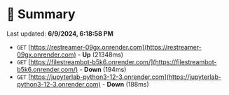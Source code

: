 # 📖 Summary
Last updated: **6/9/2024, 6:18:58 PM**

- `GET` [https://restreamer-09gx.onrender.com](https://restreamer-09gx.onrender.com) - **Up** (21348ms)
- `GET` [https://filestreambot-b5k6.onrender.com/](https://filestreambot-b5k6.onrender.com/) - **Down** (194ms)
- `GET` [https://jupyterlab-python3-12-3.onrender.com](https://jupyterlab-python3-12-3.onrender.com) - **Down** (188ms)

